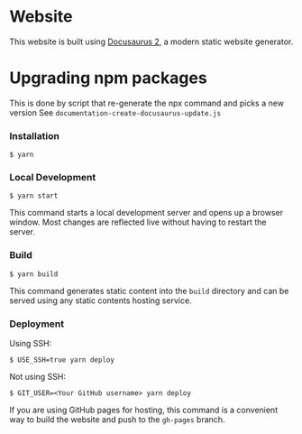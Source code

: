 # Website

This website is built using [Docusaurus 2](https://docusaurus.io/), a modern static website generator.

# Upgrading npm packages
This is done by script that re-generate the npx command and picks a new version 
See `documentation-create-docusaurus-update.js`

### Installation

```
$ yarn
```

### Local Development

```
$ yarn start
```

This command starts a local development server and opens up a browser window. Most changes are reflected live without having to restart the server.

### Build

```
$ yarn build
```

This command generates static content into the `build` directory and can be served using any static contents hosting service.

### Deployment

Using SSH:

```
$ USE_SSH=true yarn deploy
```

Not using SSH:

```
$ GIT_USER=<Your GitHub username> yarn deploy
```

If you are using GitHub pages for hosting, this command is a convenient way to build the website and push to the `gh-pages` branch.
